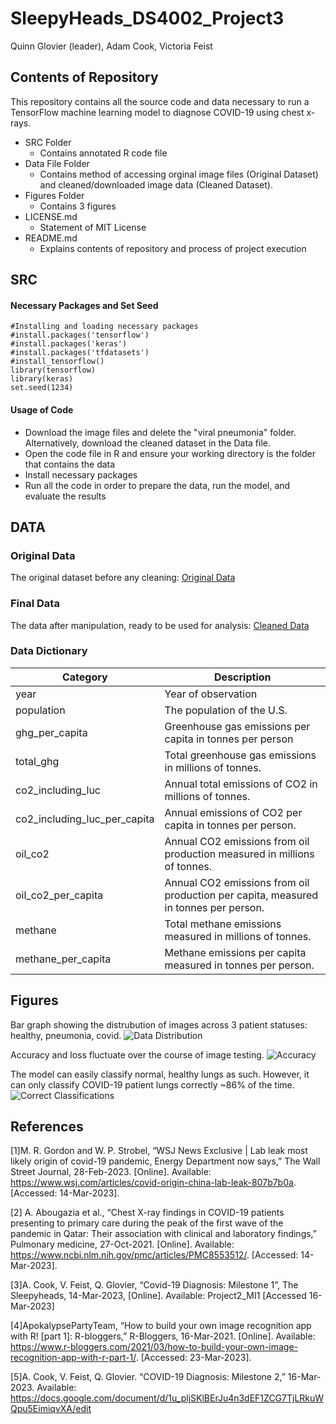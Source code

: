 # SleepyHeads_DS4002_Project3
Quinn Glovier (leader), Adam Cook, Victoria Feist
## Contents of Repository 
This repository contains all the source code and data necessary to run a TensorFlow machine learning model to diagnose COVID-19 using chest x-rays.
- SRC Folder
  * Contains annotated R code file
- Data File Folder
  * Contains method of accessing orginal image files (Original Dataset) and cleaned/downloaded image data (Cleaned Dataset).
- Figures Folder
  * Contains 3 figures
- LICENSE.md
  * Statement of MIT License
- README.md
  * Explains contents of repository and process of project execution

## SRC
#### Necessary Packages and Set Seed

```{r}
#Installing and loading necessary packages
#install.packages('tensorflow')
#install.packages('keras')
#install.packages('tfdatasets')
#install_tensorflow()
library(tensorflow)
library(keras)
set.seed(1234)
```


#### Usage of Code
- Download the image files and delete the "viral pneumonia" folder. Alternatively, download the cleaned dataset in the Data file.
- Open the code file in R and ensure your working directory is the folder that contains the data
- Install necessary packages
- Run all the code in order to prepare the data, run the model, and evaluate the results


## DATA 
### Original Data
The original dataset before any cleaning: [Original Data](https://ourworldindata.org/co2-and-greenhouse-gas-emissions)

### Final Data

The data after manipulation, ready to be used for analysis: [Cleaned Data](https://drive.google.com/drive/folders/1M6D-41vEOOeMSL6QIo5UEMeCqJCpaDne?usp=sharing)

### Data Dictionary  
| Category                     | Description                                                                           |
| -------------                | -------------                                                                         |
| year                         | Year of observation                                                                   |
| population                   | The population of the U.S.                                                            |
| ghg_per_capita               | Greenhouse gas emissions per capita in tonnes per person                              |
| total_ghg                    |Total greenhouse gas emissions in millions of tonnes.                                  |
| co2_including_luc            | Annual total emissions of CO2 in millions of tonnes.                                  |
| co2_including_luc_per_capita | Annual emissions of CO2 per capita in tonnes per person.                              |
| oil_co2                      | Annual CO2 emissions from oil production measured in millions of tonnes.              |
| oil_co2_per_capita           | Annual CO2 emissions from oil production per capita, measured in tonnes per person.   |
| methane                      | Total methane emissions measured in millions of tonnes.                               |
| methane_per_capita           | Methane emissions per capita measured in tonnes per person.                           |

## Figures
Bar graph showing the distrubution of images across 3 patient statuses: healthy, pneumonia, covid.
<img src="https://github.com/vkf5ugb/SleepyHeads_DS4002_Project2/blob/main/Figures/DataDist.jpeg" title= "Data Distribution">

Accuracy and loss fluctuate over the course of image testing.
<img src="https://github.com/vkf5ugb/SleepyHeads_DS4002_Project2/blob/main/Figures/Accuracy.jpeg" title= "Accuracy">

The model can easily classify normal, healthy lungs as such. However, it can only classify COVID-19 patient lungs correctly ~86% of the time.
<img src="https://github.com/vkf5ugb/SleepyHeads_DS4002_Project2/blob/main/Figures/CorrectClassifications.jpeg" title= "Correct Classifications">

## References
[1]M. R. Gordon and W. P. Strobel, “WSJ News Exclusive | Lab leak most likely origin of covid-19 pandemic, Energy Department now says,” The Wall Street Journal, 28-Feb-2023. [Online]. Available: https://www.wsj.com/articles/covid-origin-china-lab-leak-807b7b0a. [Accessed: 14-Mar-2023].

[2]  A. Abougazia et al., “Chest X-ray findings in COVID-19 patients presenting to primary care during the peak of the first wave of the pandemic in Qatar: Their association with clinical and laboratory findings,” Pulmonary medicine, 27-Oct-2021. [Online]. Available: https://www.ncbi.nlm.nih.gov/pmc/articles/PMC8553512/. [Accessed: 14-Mar-2023].

[3]A. Cook, V. Feist, Q. Glovier, “Covid-19 Diagnosis: Milestone 1”, The Sleepyheads, 14-Mar-2023, [Online]. Available: Project2_MI1 [Accessed 16-Mar-2023]

[4]ApokalypsePartyTeam, “How to build your own image recognition app with R! [part 1]: R-bloggers,” R-Bloggers, 16-Mar-2021. [Online]. Available: https://www.r-bloggers.com/2021/03/how-to-build-your-own-image-recognition-app-with-r-part-1/. [Accessed: 23-Mar-2023]. 

[5]A. Cook, V. Feist, Q. Glovier. “COVID-19 Diagnosis: Milestone 2,” 16-Mar-2023. Available: https://docs.google.com/document/d/1u_pljSKlBErJu4n3dEF1ZCG7TjLRkuWQpu5EimiqvXA/edit
